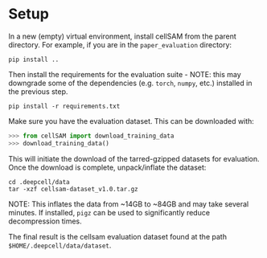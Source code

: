 # Setup

In a new (empty) virtual environment, install cellSAM from the parent directory.
For example, if you are in the `paper_evaluation` directory:

```
pip install ..
```

Then install the requirements for the evaluation suite - NOTE: this may downgrade
some of the dependencies (e.g. `torch`, `numpy`, etc.) installed in the previous
step.

```
pip install -r requirements.txt
```

Make sure you have the evaluation dataset. This can be downloaded with:

```python
>>> from cellSAM import download_training_data
>>> download_training_data()
```

This will initiate the download of the tarred-gzipped datasets for evaluation.
Once the download is complete, unpack/inflate the dataset:

```
cd .deepcell/data
tar -xzf cellsam-dataset_v1.0.tar.gz
```

NOTE: This inflates the data from ~14GB to ~84GB and may take several minutes.
If installed, `pigz` can be used to significantly reduce decompression times.

The final result is the cellsam evaluation dataset found at the path
`$HOME/.deepcell/data/dataset`.

